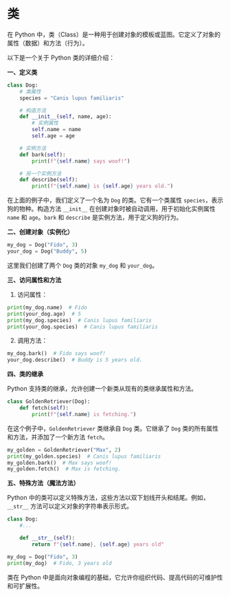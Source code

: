# 类

在 Python 中，类（Class）是一种用于创建对象的模板或蓝图。它定义了对象的属性（数据）和方法（行为）。

以下是一个关于 Python 类的详细介绍：

**一、定义类**

```python
class Dog:
    # 类属性
    species = "Canis lupus familiaris"

    # 构造方法
    def __init__(self, name, age):
        # 实例属性
        self.name = name
        self.age = age

    # 实例方法
    def bark(self):
        print(f"{self.name} says woof!")

    # 另一个实例方法
    def describe(self):
        print(f"{self.name} is {self.age} years old.")
```

在上面的例子中，我们定义了一个名为 `Dog` 的类。它有一个类属性 `species`，表示狗的物种。构造方法 `__init__` 在创建对象时被自动调用，用于初始化实例属性 `name` 和 `age`。`bark` 和 `describe` 是实例方法，用于定义狗的行为。

**二、创建对象（实例化）**

```python
my_dog = Dog("Fido", 3)
your_dog = Dog("Buddy", 5)
```

这里我们创建了两个 `Dog` 类的对象 `my_dog` 和 `your_dog`。

**三、访问属性和方法**

1. 访问属性：

```python
print(my_dog.name)  # Fido
print(your_dog.age)  # 5
print(my_dog.species)  # Canis lupus familiaris
print(your_dog.species)  # Canis lupus familiaris
```

2. 调用方法：

```python
my_dog.bark()  # Fido says woof!
your_dog.describe()  # Buddy is 5 years old.
```

**四、类的继承**

Python 支持类的继承，允许创建一个新类从现有的类继承属性和方法。

```python
class GoldenRetriever(Dog):
    def fetch(self):
        print(f"{self.name} is fetching.")
```

在这个例子中，`GoldenRetriever` 类继承自 `Dog` 类。它继承了 `Dog` 类的所有属性和方法，并添加了一个新方法 `fetch`。

```python
my_golden = GoldenRetriever("Max", 2)
print(my_golden.species)  # Canis lupus familiaris
my_golden.bark()  # Max says woof!
my_golden.fetch()  # Max is fetching.
```

**五、特殊方法（魔法方法）**

Python 中的类可以定义特殊方法，这些方法以双下划线开头和结尾。例如，`__str__` 方法可以定义对象的字符串表示形式。

```python
class Dog:
    #...

    def __str__(self):
        return f"{self.name}, {self.age} years old"
```

```python
my_dog = Dog("Fido", 3)
print(my_dog)  # Fido, 3 years old
```

类在 Python 中是面向对象编程的基础，它允许你组织代码、提高代码的可维护性和可扩展性。

